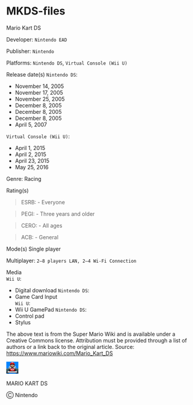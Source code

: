 # MKDS-files

Mario Kart DS

Developer:	`Nintendo EAD`

Publisher:	`Nintendo`

Platforms:	`Nintendo DS`, `Virtual Console (Wii U)`

Release date(s)	`Nintendo DS`:
* November 14, 2005
* November 17, 2005
* November 25, 2005
* December 8, 2005
* December 8, 2005
* December 8, 2005
* April 5, 2007

`Virtual Console (Wii U)`:
* April 1, 2015
* April 2, 2015
* April 23, 2015
* May 25, 2016

Genre:	Racing

Rating(s)	

> ESRB:	 - Everyone

> PEGI:	 - Three years and older

> CERO:	 - All ages

> ACB:	 - General

Mode(s)	Single player

Multiplayer: `2–8 players LAN, 2–4 Wi-Fi Connection`

Media	
`Wii U`:
* Digital download
`Nintendo DS`:
* Game Card
Input	
`Wii U`:
* Wii U GamePad
`Nintendo DS`:
* Control pad
* Stylus

The above text is from the Super Mario Wiki and is available under a Creative Commons license. Attribution must be provided through a list of authors or a link back to the original article. Source: https://www.mariowiki.com/Mario_Kart_DS

![icon.png](https://github.com/GrewdonGaming21/MKDS-files/blob/main/MARIOKARTDS/Icon.png)

MARIO KART DS

Ⓒ Nintendo

